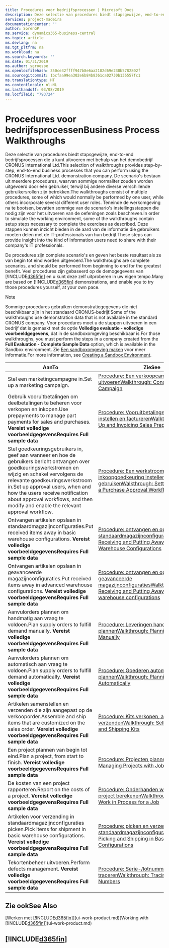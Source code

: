 ```yaml
---
title: Procedures voor bedrijfsprocessen | Microsoft Docs
description: Deze selectie van procedures biedt stapsgewijze, end-to-end bedrijfsprocessen die u kunt uitvoeren met behulp van het demobedrijf CRONUS International Ltd. De scenario's bestaan uit meerdere procedures, waarvan sommige normaliter zouden worden uitgevoerd door één gebruiker, terwijl bij andere diverse verschillende gebruikersrollen zijn betrokken. Teneinde de werkomgeving na te bootsen, bevatten sommige van de scenario's instellingsstappen die nodig zijn voor het uitvoeren van de oefeningen zoals beschreven. Deze stappen kunnen inzicht bieden in de aard van de informatie die gebruikers moeten delen met de IT-professionals van hun bedrijf.
services: project-madeira
documentationcenter: ''
author: SorenGP
ms.service: dynamics365-business-central
ms.topic: article
ms.devlang: na
ms.tgt_pltfrm: na
ms.workload: na
ms.search.keywords: ''
ms.date: 01/31/2019
ms.author: sgroespe
ms.openlocfilehash: 350ce32ffff947b8e6aa2182d69e238b5782802f
ms.sourcegitcommit: 1bcfaa99ea302e6b84b8361ca02730b135557fc1
ms.translationtype: HT
ms.contentlocale: nl-NL
ms.lasthandoff: 03/08/2019
ms.locfileid: "793724"
---
```

# <a name="business-process-walkthroughs"></a><span data-ttu-id="20078-106">Procedures voor bedrijfsprocessen</span><span class="sxs-lookup"><span data-stu-id="20078-106">Business Process Walkthroughs</span></span>
<span data-ttu-id="20078-107">Deze selectie van procedures biedt stapsgewijze, end-to-end bedrijfsprocessen die u kunt uitvoeren met behulp van het demobedrijf CRONUS International Ltd.</span><span class="sxs-lookup"><span data-stu-id="20078-107">This selection of walkthroughs provides step-by-step, end-to-end business processes that you can perform using the CRONUS International Ltd. demonstration company.</span></span> <span data-ttu-id="20078-108">De scenario's bestaan uit meerdere procedures, waarvan sommige normaliter zouden worden uitgevoerd door één gebruiker, terwijl bij andere diverse verschillende gebruikersrollen zijn betrokken.</span><span class="sxs-lookup"><span data-stu-id="20078-108">The walkthroughs consist of multiple procedures, some of which would normally be performed by one user, while others incorporate several different user roles.</span></span> <span data-ttu-id="20078-109">Teneinde de werkomgeving na te bootsen, bevatten sommige van de scenario's instellingsstappen die nodig zijn voor het uitvoeren van de oefeningen zoals beschreven.</span><span class="sxs-lookup"><span data-stu-id="20078-109">In order to simulate the working environment, some of the walkthroughs contain setup steps necessary to complete the exercises as described.</span></span> <span data-ttu-id="20078-110">Deze stappen kunnen inzicht bieden in de aard van de informatie die gebruikers moeten delen met de IT-professionals van hun bedrijf.</span><span class="sxs-lookup"><span data-stu-id="20078-110">These steps can provide insight into the kind of information users need to share with their company's IT professionals.</span></span>  

 <span data-ttu-id="20078-111">De procedures zijn complete scenario's en geven het beste resultaat als ze van begin tot eind worden uitgevoerd.</span><span class="sxs-lookup"><span data-stu-id="20078-111">The walkthroughs are complete scenarios, and should be performed from beginning to end for the greatest benefit.</span></span> <span data-ttu-id="20078-112">Veel procedures zijn gebaseerd op de demogegevens van [!INCLUDE[d365fin](includes/d365fin_md.md)] en u kunt deze zelf uitproberen in uw eigen tempo.</span><span class="sxs-lookup"><span data-stu-id="20078-112">Many are based on [!INCLUDE[d365fin](includes/d365fin_md.md)] demonstrations, and enable you to try those procedures yourself, at your own pace.</span></span>  

> [!NOTE]
> <span data-ttu-id="20078-113">Sommige procedures gebruiken demonstratiegegevens die niet beschikbaar zijn in het standaard CRONUS-bedrijf.</span><span class="sxs-lookup"><span data-stu-id="20078-113">Some of the walkthroughs use demonstration data that is not available in the standard CRONUS company.</span></span> <span data-ttu-id="20078-114">Voor procedures moet u de stappen uitvoeren in een bedrijf dat is gemaakt met de optie **Volledige evaluatie - volledige voorbeeldgegevens**, dat in de sandboxomgeving beschikbaar is.</span><span class="sxs-lookup"><span data-stu-id="20078-114">For those walkthroughs, you must perform the steps in a company created from the **Full Evaluation - Complete Sample Data** option, which is available in the Sandbox environment.</span></span> <span data-ttu-id="20078-115">Zie [Een sandboxomgeving maken](across-how-create-sandbox-environment.md) voor meer informatie.</span><span class="sxs-lookup"><span data-stu-id="20078-115">For more information, see [Creating a Sandbox Environment](across-how-create-sandbox-environment.md).</span></span>

|<span data-ttu-id="20078-116">Aan</span><span class="sxs-lookup"><span data-stu-id="20078-116">To</span></span>|<span data-ttu-id="20078-117">Zie</span><span class="sxs-lookup"><span data-stu-id="20078-117">See</span></span>|  
|--------|---------|  
|<span data-ttu-id="20078-118">Stel een marketingcampagne in.</span><span class="sxs-lookup"><span data-stu-id="20078-118">Set up a marketing campaign.</span></span>|[<span data-ttu-id="20078-119">Procedure: Een verkoopcampagne uitvoeren</span><span class="sxs-lookup"><span data-stu-id="20078-119">Walkthrough: Conducting a Sales Campaign</span></span>](walkthrough-conducting-a-sales-campaign.md)|  
|<span data-ttu-id="20078-120">Gebruik vooruitbetalingen om deelbetalingen te beheren voor verkopen en inkopen.</span><span class="sxs-lookup"><span data-stu-id="20078-120">Use prepayments to manage part payments for sales and purchases.</span></span> <span data-ttu-id="20078-121">**Vereist volledige voorbeeldgegevens**</span><span class="sxs-lookup"><span data-stu-id="20078-121">**Requires Full sample data**</span></span> |[<span data-ttu-id="20078-122">Procedure: Vooruitbetalingen verkoop instellen en factureren</span><span class="sxs-lookup"><span data-stu-id="20078-122">Walkthrough: Setting Up and Invoicing Sales Prepayments</span></span>](walkthrough-setting-up-and-invoicing-sales-prepayments.md)|  
|<span data-ttu-id="20078-123">Stel goedkeuringsgebruikers in, geef aan wanneer en hoe de gebruikers bericht ontvangen over goedkeuringswerkstromen en wijzig en schakel vervolgens de relevante goedkeuringswerkstroom in.</span><span class="sxs-lookup"><span data-stu-id="20078-123">Set up approval users, when and how the users receive notification about approval workflows, and then modify and enable the relevant approval workflow.</span></span>|[<span data-ttu-id="20078-124">Procedure: Een werkstroom voor inkoopgoedkeuring instellen en gebruiken</span><span class="sxs-lookup"><span data-stu-id="20078-124">Walkthrough: Setting Up and Using a Purchase Approval Workflow</span></span>](walkthrough-setting-up-and-using-a-purchase-approval-workflow.md)|  
|<span data-ttu-id="20078-125">Ontvangen artikelen opslaan in standaardmagazijnconfiguraties.</span><span class="sxs-lookup"><span data-stu-id="20078-125">Put received items away in basic warehouse configurations.</span></span> <span data-ttu-id="20078-126">**Vereist volledige voorbeeldgegevens**</span><span class="sxs-lookup"><span data-stu-id="20078-126">**Requires Full sample data**</span></span>|[<span data-ttu-id="20078-127">Procedure: ontvangen en opslaan in standaardmagazijnconfiguraties</span><span class="sxs-lookup"><span data-stu-id="20078-127">Walkthrough: Receiving and Putting Away in Basic Warehouse Configurations</span></span>](walkthrough-receiving-and-putting-away-in-basic-warehousing.md)|  
|<span data-ttu-id="20078-128">Ontvangen artikelen opslaan in geavanceerde magazijnconfiguraties.</span><span class="sxs-lookup"><span data-stu-id="20078-128">Put received items away in advanced warehouse configurations.</span></span> <span data-ttu-id="20078-129">**Vereist volledige voorbeeldgegevens**</span><span class="sxs-lookup"><span data-stu-id="20078-129">**Requires Full sample data**</span></span>|[<span data-ttu-id="20078-130">Procedure: ontvangen en opslaan in geavanceerde magazijnconfiguraties</span><span class="sxs-lookup"><span data-stu-id="20078-130">Walkthrough: Receiving and Putting Away in advanced warehouse configurations</span></span>](walkthrough-receiving-and-putting-away-in-advanced-warehousing.md)|  
|<span data-ttu-id="20078-131">Aanvulorders plannen om handmatig aan vraag te voldoen.</span><span class="sxs-lookup"><span data-stu-id="20078-131">Plan supply orders to fulfill demand manually.</span></span> <span data-ttu-id="20078-132">**Vereist volledige voorbeeldgegevens**</span><span class="sxs-lookup"><span data-stu-id="20078-132">**Requires Full sample data**</span></span>|[<span data-ttu-id="20078-133">Procedure: Leveringen handmatig plannen</span><span class="sxs-lookup"><span data-stu-id="20078-133">Walkthrough: Planning Supplies Manually</span></span>](walkthrough-planning-supplies-manually.md)|  
|<span data-ttu-id="20078-134">Aanvulorders plannen om automatisch aan vraag te voldoen.</span><span class="sxs-lookup"><span data-stu-id="20078-134">Plan supply orders to fulfill demand automatically.</span></span> <span data-ttu-id="20078-135">**Vereist volledige voorbeeldgegevens**</span><span class="sxs-lookup"><span data-stu-id="20078-135">**Requires Full sample data**</span></span>|[<span data-ttu-id="20078-136">Procedure: Goederen automatisch plannen</span><span class="sxs-lookup"><span data-stu-id="20078-136">Walkthrough: Planning Supplies Automatically</span></span>](walkthrough-planning-supplies-automatically.md)|  
|<span data-ttu-id="20078-137">Artikelen samenstellen en verzenden die zijn aangepast op de verkooporder.</span><span class="sxs-lookup"><span data-stu-id="20078-137">Assemble and ship items that are customized on the sales order.</span></span> <span data-ttu-id="20078-138">**Vereist volledige voorbeeldgegevens**</span><span class="sxs-lookup"><span data-stu-id="20078-138">**Requires Full sample data**</span></span>|[<span data-ttu-id="20078-139">Procedure: Kits verkopen, assembleren en verzenden</span><span class="sxs-lookup"><span data-stu-id="20078-139">Walkthrough: Selling, Assembling, and Shipping Kits</span></span>](walkthrough-selling-assembling-and-shipping-kits.md)|  
|<span data-ttu-id="20078-140">Een project plannen van begin tot eind.</span><span class="sxs-lookup"><span data-stu-id="20078-140">Plan a project, from start to finish.</span></span> <span data-ttu-id="20078-141">**Vereist volledige voorbeeldgegevens**</span><span class="sxs-lookup"><span data-stu-id="20078-141">**Requires Full sample data**</span></span>|[<span data-ttu-id="20078-142">Procedure: Projecten plannen</span><span class="sxs-lookup"><span data-stu-id="20078-142">Walkthrough: Managing Projects with Jobs</span></span>](walkthrough-managing-projects-with-jobs.md)|  
|<span data-ttu-id="20078-143">De kosten van een project rapporteren.</span><span class="sxs-lookup"><span data-stu-id="20078-143">Report on the costs of a project.</span></span> <span data-ttu-id="20078-144">**Vereist volledige voorbeeldgegevens**</span><span class="sxs-lookup"><span data-stu-id="20078-144">**Requires Full sample data**</span></span>|[<span data-ttu-id="20078-145">Procedure: Onderhanden werk voor een project berekenen</span><span class="sxs-lookup"><span data-stu-id="20078-145">Walkthrough: Calculating Work in Process for a Job</span></span>](walkthrough-calculating-work-in-process-for-a-job.md)|  
|<span data-ttu-id="20078-146">Artikelen voor verzending in standaardmagazijnconfiguraties picken.</span><span class="sxs-lookup"><span data-stu-id="20078-146">Pick items for shipment in basic warehouse configurations.</span></span> <span data-ttu-id="20078-147">**Vereist volledige voorbeeldgegevens**</span><span class="sxs-lookup"><span data-stu-id="20078-147">**Requires Full sample data**</span></span>|[<span data-ttu-id="20078-148">Procedure: picken en verzenden in standaardmagazijnconfiguraties</span><span class="sxs-lookup"><span data-stu-id="20078-148">Walkthrough: Picking and Shipping in Basic Warehouse Configurations</span></span>](walkthrough-picking-and-shipping-in-basic-warehousing.md)|  
|<span data-ttu-id="20078-149">Tekortenbeheer uitvoeren.</span><span class="sxs-lookup"><span data-stu-id="20078-149">Perform defects management.</span></span> <span data-ttu-id="20078-150">**Vereist volledige voorbeeldgegevens**</span><span class="sxs-lookup"><span data-stu-id="20078-150">**Requires Full sample data**</span></span>|[<span data-ttu-id="20078-151">Procedure: Serie-/lotnummers traceren</span><span class="sxs-lookup"><span data-stu-id="20078-151">Walkthrough: Tracing Serial-Lot Numbers</span></span>](walkthrough-tracing-serial-lot-numbers.md)|  

## <a name="see-also"></a><span data-ttu-id="20078-152">Zie ook</span><span class="sxs-lookup"><span data-stu-id="20078-152">See Also</span></span>
<span data-ttu-id="20078-153">[Werken met [!INCLUDE[d365fin](includes/d365fin_md.md)]](ui-work-product.md)</span><span class="sxs-lookup"><span data-stu-id="20078-153">[Working with [!INCLUDE[d365fin](includes/d365fin_md.md)]](ui-work-product.md)</span></span>  

## [!INCLUDE[d365fin](includes/free_trial_md.md)]  
